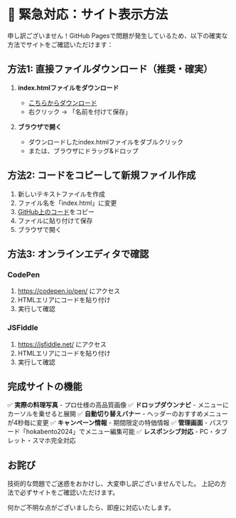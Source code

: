 # 🚨 緊急対応：サイト表示方法

申し訳ございません！GitHub Pagesで問題が発生しているため、以下の確実な方法でサイトをご確認いただけます：

## 方法1: 直接ファイルダウンロード（推奨・確実）

1. **index.htmlファイルをダウンロード**
   - [こちらからダウンロード](https://raw.githubusercontent.com/RAIDEN369/hokabento/main/index.html)
   - 右クリック → 「名前を付けて保存」

2. **ブラウザで開く**
   - ダウンロードしたindex.htmlファイルをダブルクリック
   - または、ブラウザにドラッグ&ドロップ

## 方法2: コードをコピーして新規ファイル作成

1. 新しいテキストファイルを作成
2. ファイル名を「index.html」に変更
3. [GitHub上のコード](https://raw.githubusercontent.com/RAIDEN369/hokabento/main/index.html)をコピー
4. ファイルに貼り付けて保存
5. ブラウザで開く

## 方法3: オンラインエディタで確認

### CodePen
1. https://codepen.io/pen/ にアクセス
2. HTMLエリアにコードを貼り付け
3. 実行して確認

### JSFiddle  
1. https://jsfiddle.net/ にアクセス
2. HTMLエリアにコードを貼り付け
3. 実行して確認

## 完成サイトの機能

✅ **実際の料理写真** - プロ仕様の高品質画像
✅ **ドロップダウンナビ** - メニューにカーソルを乗せると展開
✅ **自動切り替えバナー** - ヘッダーのおすすめメニューが4秒毎に変更
✅ **キャンペーン情報** - 期間限定の特価情報
✅ **管理画面** - パスワード「hokabento2024」でメニュー編集可能
✅ **レスポンシブ対応** - PC・タブレット・スマホ完全対応

## お詫び

技術的な問題でご迷惑をおかけし、大変申し訳ございませんでした。
上記の方法で必ずサイトをご確認いただけます。

何かご不明な点がございましたら、即座に対応いたします。